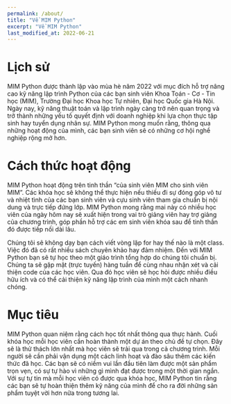 ```yaml
---
permalink: /about/
title: "Về MIM Python"
excerpt: "Về MIM Python"
last_modified_at: 2022-06-21
---
```


# Lịch sử

MIM Python được thành lập vào mùa hè năm 2022 với mục đích hỗ trợ nâng cao kỹ năng lập trình Python của các bạn sinh viên Khoa Toán - Cơ - Tin học (MIM), Trường Đại học Khoa học Tự nhiên, Đại học Quốc gia Hà Nội. Ngày nay, kỹ năng thuật toán và lập trình ngày càng trở nên quan trọng và trở thành những yếu tố quyết định với doanh nghiệp khi lựa chọn thực tập sinh hay tuyển dụng nhân sự. MIM Python mong muốn rằng, thông qua những hoạt động của mình, các bạn sinh viên sẽ có những cơ hội nghề nghiệp rộng mở hơn.

# Cách thức hoạt động

MIM Python hoạt động trên tinh thần “của sinh viên MIM cho sinh viên MIM”. Các khóa học sẽ không thể thực hiện nếu thiếu đi sự đóng góp vô tư và nhiệt tình của các bạn sinh viên và cựu sinh viên tham gia chuẩn bị nội dung và trực tiếp đứng lớp. MIM Python mong rằng mai này có nhiều học viên của ngày hôm nay sẽ xuất hiện trong vai trò giảng viên hay trợ giảng của chương trình, góp phần hỗ trợ các em sinh viên khóa sau để tinh thần đó được tiếp nối dài lâu.

Chúng tôi sẽ không dạy bạn cách viết vòng lặp for hay thế nào là một class. Việc đó đã có rất nhiều sách chuyên khảo hay đảm nhiệm. Đến với MIM Python bạn sẽ tự học theo một giáo trình tổng hợp do chúng tôi chuẩn bị. Chúng ta sẽ gặp mặt (trực tuyến) hàng tuần để cùng nhau nhận xét và cải thiện code của các học viên. Qua đó học viên sẽ học hỏi được nhiều điều hữu ích và có thể cải thiện kỹ năng lập trình của mình một cách nhanh chóng.

# Mục tiêu

MIM Python quan niệm rằng cách học tốt nhất thông qua thực hành. Cuối khóa học mỗi học viên cần hoàn thành một dự án theo chủ đề tự chọn. Đây sẽ là thử thách lớn nhất mà học viên sẽ trải qua trong cả chương trình. Mỗi người sẽ cần phải vận dụng một cách linh hoạt và đào sâu thêm các kiến thức đã học. Các bạn sẽ có niềm vui lần đầu tiên làm được một sản phẩm trọn vẹn, có sự tự hào vì những gì mình đạt được trong một thời gian ngắn. Với sự tự tin mà mỗi học viên có được qua khóa học, MIM Python tin rằng các bạn sẽ tự hoàn thiện thêm kỹ năng của mình để cho ra đời những sản phẩm tuyệt vời hơn nữa trong tương lai.
